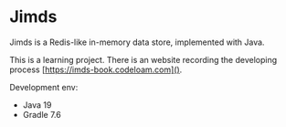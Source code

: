 # Jimds

Jimds is a Redis-like in-memory data store, implemented with Java.

This is a learning project. There is an website recording the developing process [https://imds-book.codeloam.com]().

Development env:
* Java 19
* Gradle 7.6

